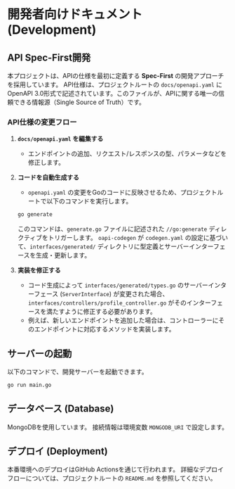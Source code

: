 # 開発者向けドキュメント (Development)

## API Spec-First開発

本プロジェクトは、APIの仕様を最初に定義する **Spec-First** の開発アプローチを採用しています。
API仕様は、プロジェクトルートの `docs/openapi.yaml` にOpenAPI 3.0形式で記述されています。このファイルが、APIに関する唯一の信頼できる情報源（Single Source of Truth）です。

### API仕様の変更フロー

1.  **`docs/openapi.yaml` を編集する**
    -   エンドポイントの追加、リクエスト/レスポンスの型、パラメータなどを修正します。

2.  **コードを自動生成する**
    -   `openapi.yaml` の変更をGoのコードに反映させるため、プロジェクトルートで以下のコマンドを実行します。

    ```bash
    go generate
    ```

    このコマンドは、`generate.go` ファイルに記述された `//go:generate` ディレクティブをトリガーします。
    `oapi-codegen` が `codegen.yaml` の設定に基づいて、`interfaces/generated/` ディレクトリに型定義とサーバーインターフェースを生成・更新します。

3.  **実装を修正する**
    -   コード生成によって `interfaces/generated/types.go` のサーバーインターフェース (`ServerInterface`) が変更された場合、`interfaces/controllers/profile_controller.go` がそのインターフェースを満たすように修正する必要があります。
    -   例えば、新しいエンドポイントを追加した場合は、コントローラーにそのエンドポイントに対応するメソッドを実装します。

## サーバーの起動

以下のコマンドで、開発サーバーを起動できます。

```bash
go run main.go
```

## データベース (Database)

MongoDBを使用しています。
接続情報は環境変数 `MONGODB_URI` で設定します。

## デプロイ (Deployment)

本番環境へのデプロイはGitHub Actionsを通じて行われます。
詳細なデプロイフローについては、プロジェクトルートの `README.md` を参照してください。
